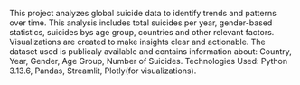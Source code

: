 This project analyzes global suicide data to identify trends and patterns over time.
This analysis includes total suicides per year, gender-based statistics, suicides bys age group, countries and other relevant factors.
Visualizations are created to make insights clear and actionable.
The dataset used is publicaly available and contains information about:
    Country,
    Year,
    Gender,
    Age Group,
    Number of Suicides.
Technologies Used:
    Python 3.13.6,
    Pandas,
    Streamlit,
    Plotly(for visualizations).

